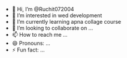 - 👋 Hi, I’m @Ruchit072004
- 👀 I’m interested in wed development
- 🌱 I’m currently learning apna collage course
- 💞️ I’m looking to collaborate on ...
- 📫 How to reach me ...
- 😄 Pronouns: ...
- ⚡ Fun fact: ...

<!---
Ruchit072004/Ruchit072004 is a ✨ special ✨ repository because its `README.md` (this file) appears on your GitHub profile.
You can click the Preview link to take a look at your changes.
--->
